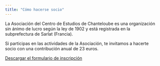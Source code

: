 ```yaml
---
title: "Cómo hacerse socio"
---
```


La Asociación del Centro de Estudios de Chanteloube es una organización sin ánimo de lucro según la ley de 1902 y está registrada en la subprefectura de Sarlat (Francia). 

Si participas en las actividades de la Asociación, te invitamos a hacerte socio con una contribución anual de 23 euros. 

[ Descargar el formulario de inscripción ](http://www.songtsen.org/chanteloube/wp-content/uploads/sites/5/2013/12/appelcot13_en.pdf)
